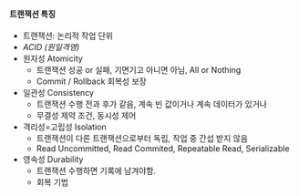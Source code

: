 #### 트랜잭션 특징
- 트랜잭션: 논리적 작업 단위
- *ACID (원일격영)*
- 원자성 Atomicity
  - 트랜잭션 성공 or 실패, 기면기고 아니면 아님, All or Nothing
  - Commit / Rollback 회복성 보장
- 일관성 Consistency
  - 트랜잭션 수행 전과 후가 같음, 계속 빈 값이거나 계속 데이터가 있거나
  - 무결성 제약 조건, 동시성 제어
- 격리성=고립성 Isolation
  - 트랜잭션이 다른 트랜잭션으로부터 독립, 작업 중 간섭 받지 않음
  - Read Uncommitted, Read Commited, Repeatable Read, Serializable
- 영속성 Durability
  - 트랜잭션 수행하면 기록에 남겨야함.
  - 회복 기법

####
